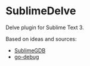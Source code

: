 # SublimeDelve

Delve plugin for Sublime Text 3.

Based on ideas and sources:
* [SublimeGDB](https://github.com/quarnster/SublimeGDB)
* [go-debug](https://github.com/lloiser/go-debug)

